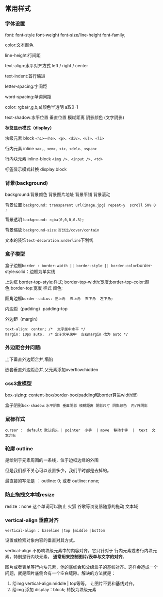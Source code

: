 

## 常用样式

### 字体设置

font: font-style  font-weight  font-size/line-height  font-family;

color:文本颜色

line-height:行间距

text-align:水平对齐方式 left / right / center

text-indent:首行缩进

letter-spacing:字间距

word-spacing:单词间距

color: rgba(r,g,b,a)颜色半透明 a取0-1

text-shadow:水平位置 垂直位置 模糊距离 阴影颜色 (文字阴影)





**标签显示模式（display）**

块级元素 block `<h1>~<h6>、<p>、<div>、<ul>、<li>`

行内元素 inline `<a>、、<em>、<i>、<del>、<span>`

行内块元素 inline-block `<img />、<input />、<td>`

标签显示模式转换 display:block



### 背景(background)
background:背景颜色 背景图片地址 背景平铺 背景滚动

背景位置
`background: transparent url(image.jpg) repeat-y  scroll 50% 0 ;`

背景透明
`background: rgba(0,0,0,0.3);`

背景缩放
`background-size:百分比/cover/contain`

文本的装饰`text-decoration:underline`下划线



### 盒子模型

盒子边框`border : border-width || border-style || border-color`border-style:solid：边框为单实线

上边框	border-top-style:样式;
border-top-width:宽度;border-top-color:颜色;border-top:宽度 样式 颜色;

圆角边框`border-radius: 左上角  右上角  右下角  左下角;`

内边距（padding）padding-top

外边距（margin）

```
text-align: center; /*  文字居中水平 */
margin: 10px auto;  /* 盒子水平居中  左右margin 改为 auto */
```

### 外边距合并问题:

上下垂直外边距合并,塌陷

嵌套垂直外边距合并,父元素添加overflow:hidden

###  css3盒模型

box-sizing: content-box/border-box(padding和border算进width里)

盒子阴影`box-shadow:水平阴影 垂直阴影 模糊距离 阴影尺寸 阴影颜色  内/外阴影`



### 鼠标样式

`cursor :  default 默认箭头 | pointer  小手  | move  移动十字  |  text  文本光标`

### 轮廓 outline

是绘制于元素周围的一条线，位于边框边缘的外围

但是我们都不关心可以设置多少，我们平时都是去掉的。

最直接的写法是 ： outline: 0; 或者 outline: none;

###  防止拖拽文本域resize

resize：none 这个单词可以防止 火狐 谷歌等浏览器随意的拖动 文本域



### vertical-align 垂直对齐

`vertical-align : baseline |top |middle |bottom`

设置或检索对象内容的垂直对其方式。

vertical-align 不影响块级元素中的内容对齐，它只针对于 行内元素或者行内块元素，特别是行内块元素， **通常用来控制图片/表单与文字的对齐**。

 图片或者表单等行内块元素，他的底线会和父级盒子的基线对齐。这样会造成一个问题，就是图片底侧会有一个空白缝隙。解决的方法就是：

1. 给img vertical-align:middle | top等等。 让图片不要和基线对齐。
2. 给img 添加 display：block; 转换为块级元素



